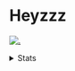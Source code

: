 # Heyzzz  

[![.](https://skillicons.dev/icons?i=ts,nextjs,nestjs,mongodb)](https://skillicons.dev)  

<details>
<summary>Stats</summary
<!--START_SECTION:waka-->

```txt
TypeScript   15 hrs 39 mins  █████████████████████▒░░░   84.87 %
JavaScript   57 mins         █▒░░░░░░░░░░░░░░░░░░░░░░░   05.19 %
JSON         51 mins         █▒░░░░░░░░░░░░░░░░░░░░░░░   04.68 %
CSS          39 mins         █░░░░░░░░░░░░░░░░░░░░░░░░   03.57 %
Mustache     6 mins          ░░░░░░░░░░░░░░░░░░░░░░░░░   00.59 %
```

<!--END_SECTION:waka-->
</details>
